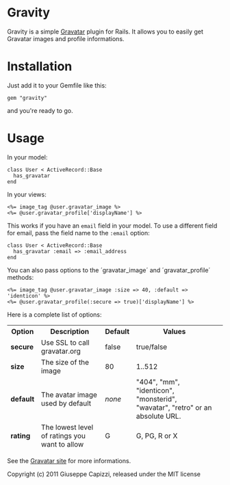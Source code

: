 Gravity
=======

Gravity is a simple [Gravatar](http://gravatar.com) plugin for Rails. It allows you to easily get Gravatar images and profile informations.

Installation
============

Just add it to your Gemfile like this:

    gem "gravity"

and you're ready to go.

Usage
====

In your model:

    class User < ActiveRecord::Base
      has_gravatar
    end

In your views:

    <%= image_tag @user.gravatar_image %>
    <%= @user.gravatar_profile['displayName'] %>

This works if you have an `email` field in your model. To use a different field for email, pass the field name to the `:email` option:

    class User < ActiveRecord::Base
      has_gravatar :email => :email_address
    end

You can also pass options to the ´gravatar_image´ and ´gravatar_profile´ methods:

    <%= image_tag @user.gravatar_image :size => 40, :default => 'identicon' %>
    <%= @user.gravatar_profile(:secure => true)['displayName'] %>

Here is a complete list of options:

<table width="100%">
  <thead>
    <th>Option</th>
    <th>Description</th>
    <th>Default</th>
    <th>Values<th>
  </tr>
  <tr>
    <td><b>secure</b></td>
    <td>Use SSL to call gravatar.org</td>
    <td>false</td>
    <td>true/false</td>
  </tr>
  <tr>
    <td><b>size</b></td>
    <td>The size of the image</td>
    <td>80</td>
    <td>1..512</td>
  </tr>
  <tr>
    <td><b>default</b></td>
    <td>The avatar image used by default</td>
    <td><i>none</i></td>
    <td>"404", "mm", "identicon", "monsterid", "wavatar", "retro" or an absolute URL.</td>
  </tr>
  <tr>
    <td><b>rating</b></td>
    <td>The lowest level of ratings you want to allow</td>
    <td>G</td>
    <td>G, PG, R or X</td>
  </tr>
</table>

See the [Gravatar site](http://gravatar.com/site/implement/images) for more informations.

Copyright (c) 2011 Giuseppe Capizzi, released under the MIT license
